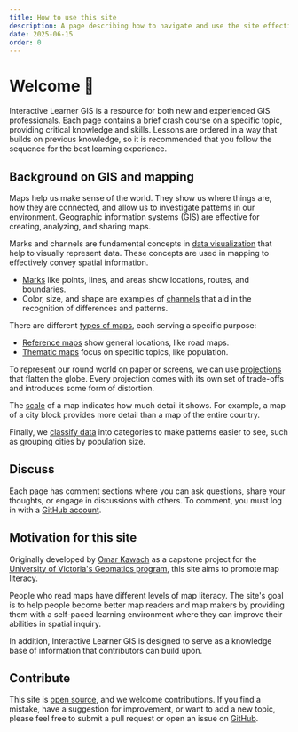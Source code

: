```yaml
---
title: How to use this site
description: A page describing how to navigate and use the site effectively.
date: 2025-06-15
order: 0
---
```


# Welcome 👋

Interactive Learner GIS is a resource for both new and experienced GIS professionals. 
Each page contains a brief crash course on a specific topic, providing critical knowledge and skills. 
Lessons are ordered in a way that builds on previous knowledge, so it is recommended that you follow the sequence for the best learning experience.

## Background on GIS and mapping

Maps help us make sense of the world. They show us where things are, how they are connected, and allow us to investigate patterns in our environment. Geographic information systems (GIS) are effective for creating, analyzing, and sharing maps.

Marks and channels are fundamental concepts in [data visualization](/lessons/data-visualization) that help to visually represent data. These concepts are used in mapping to effectively convey spatial information.

- [Marks](/lessons/data-visualization#marks) like points, lines, and areas show locations, routes, and boundaries.
- Color, size, and shape are examples of [channels](/lessons/data-visualization#channels) that aid in the recognition of differences and patterns.

There are different [types of maps](/lessons/map-types), each serving a specific purpose:

- [Reference maps](/lessons/map-types#reference-maps) show general locations, like road maps.
- [Thematic maps](/lessons/map-types#thematic-maps) focus on specific topics, like population.

To represent our round world on paper or screens, we can use [projections](/lessons/projections) that flatten the globe. Every projection comes with its own set of trade-offs and introduces some form of distortion.

The [scale](/lessons/scale) of a map indicates how much detail it shows. For example, a map of a city block provides more detail than a map of the entire country.

Finally, we [classify data](/lessons/classification) into categories to make patterns easier to see, such as grouping cities by population size.

## Discuss

Each page has comment sections where you can ask questions, share your thoughts, or engage in discussions with others. 
To comment, you must log in with a [GitHub account](https://github.com/).

## Motivation for this site

Originally developed by [Omar Kawach](https://www.linkedin.com/in/omarkawach/) as a capstone project for the [University of Victoria's Geomatics program](https://www.uvic.ca/undergraduate/programs/undergraduate-programs/pages/geography-and-computer-science.php), this site aims to promote map literacy.

People who read maps have different levels of map literacy.
The site's goal is to help people become better map readers and map makers by providing them with a self-paced learning environment where they can improve their abilities in spatial inquiry.

In addition, Interactive Learner GIS is designed to serve as a knowledge base of information that contributors can build upon.

## Contribute

This site is [open source](https://en.wikipedia.org/wiki/Open_source), and we welcome contributions. If you find a mistake, have a suggestion for improvement, or want to add a new topic, please feel free to submit a pull request or open an issue on [GitHub](https://github.com/InteractiveLearner/interactivelearner-gis/).
